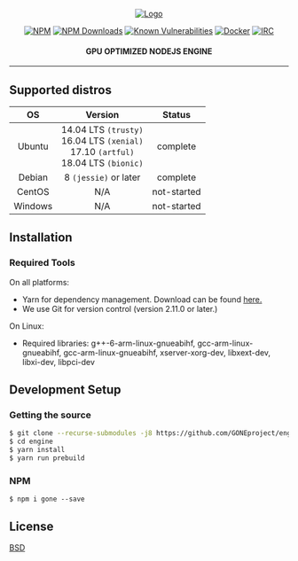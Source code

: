 <div align="center">

[![Logo](https://raw.githubusercontent.com/robin-rpr/node-gpu/master/misc/img/gone.export.png)](https://github.com/GONEproject/engine)

[![NPM][npm-image]][npm-url]
[![NPM Downloads][download-image]][download-url]
[![Known Vulnerabilities][snyc-image]][snyc-url]
[![Docker][docker-image]][docker-url]
[![IRC][IRC-image]][IRC-url]

#### GPU OPTIMIZED NODEJS ENGINE
</div>
<hr />

## Supported distros
| OS            | Version       | Status |
|:-------------:|:-------------:|:-------:|
| Ubuntu        | 14.04 LTS `(trusty)` <br/> 16.04 LTS `(xenial)` <br/> 17.10 `(artful)` <br/> 18.04 LTS `(bionic)`| complete |
| Debian        | 8 `(jessie)` or later | complete |
| CentOS        | N/A | not-started |
| Windows       | N/A | not-started |

## Installation

### Required Tools
On all platforms:
- Yarn for dependency management. Download can be found [here.](https://yarnpkg.com/en/docs/install)
- We use Git for version control (version 2.11.0 or later.)

On Linux:
- Required libraries: g++-6-arm-linux-gnueabihf, gcc-arm-linux-gnueabihf, gcc-arm-linux-gnueabihf, xserver-xorg-dev, libxext-dev, libxi-dev, libpci-dev

## Development Setup

### Getting the source
```bash
$ git clone --recurse-submodules -j8 https://github.com/GONEproject/engine.git
$ cd engine
$ yarn install
$ yarn run prebuild
```

### NPM
```
$ npm i gone --save
```

## License

  [BSD](./LICENSE)


[npm-image]: https://img.shields.io/npm/v/node-gpu.svg?longCache=true&style=flat-square
[npm-url]: https://www.npmjs.com/package/gone

[IRC-image]: https://img.shields.io/badge/IRC-%23GONEproject-lightgrey.svg?label=IRC&longCache=true&style=flat-square
[IRC-url]: https://webchat.freenode.net/?channels=GONEproject

[docker-image]: https://img.shields.io/badge/docker-goneproject/gone-3ca6ee.svg?logo=docker&label=Docker&longCache=true&style=flat-square
[docker-url]: https://webchat.freenode.net/?channels=GONEproject

[download-image]: https://img.shields.io/npm/dm/gone.svg?longCache=true&style=flat-square
[download-url]: https://www.npmjs.com/package/gone

[snyc-image]: https://snyk.io/test/github/robin-rpr/node-gpu/badge.svg?longCache=true&style=flat-square
[snyc-url]: https://snyk.io/test/github/GONEproject/engine
